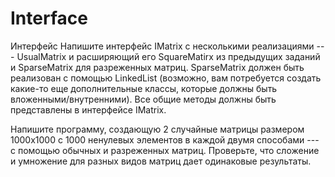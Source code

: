 # Interface
Интерфейс
Напишите интерфейс IMatrix с несколькими реализациями --- UsualMatrix и расширяющий его SquareMatirx из предыдущих заданий и SparseMatrix для разреженных матриц. SparseMatrix должен быть реализован с помощью LinkedList (возможно, вам потребуется создать какие-то еще дополнительные классы, которые должны быть вложенными/внутренними). Все общие методы должны быть представлены в интерфейсе IMatrix.

Напишите программу, создающую 2 случайные матрицы размером 1000x1000 с 1000 ненулевых элементов в каждой двумя способами --- с помощью обычных и разреженных матриц. Проверьте, что сложение и умножение для разных видов матриц дает одинаковые результаты.

